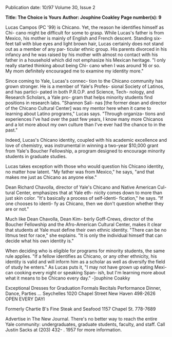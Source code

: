 Publication date: 10/97
Volume 30, Issue 2

**Title: The Choice is Yours**
**Author: Jouphine Coakley**
**Page number(s): 9**

Lucas Campos (PC '99) is Chicano. 
Yet, the reason he identifies himself as Chi-
cano might be difficult for some to grasp. 
While Lucas's father is from Mexico, his 
mother is mainly of English and French 
descent. Standing six-feet tall with blue 
eyes and light brown hair, Lucas certainly 
does not stand out as a member of any par-
ticular ethnic group. His parents divorced 
in his infancy and he was raised by his 
mother with almost no contact with his 
father in a household which did not 
emphasize his Mexican heritage. "I only 
really started thinking about being Chi-
cano when I was around 16 or so. My mom 
definitely encouraged me to examine my 
identity more." 

Since coming to Yale, Lucas's connec-
tion to the Chicano community has grown 
stronger. He is a member of Yale's Profes-
sional Society of Latinos, and has partici-
pated in both P.R.O.P. and Science, Tech-
nology, and Research Scholars, a Yale pro-
gram that helps minority students find 
positions in research labs. "Shannon Sali-
nas [the former dean and director of the 
Chicano Cultural Center] was my mentor 
here when it came to learning about Latino 
programs," Lucas says. "Through organiza-
tions and experiences I've had over the past 
few years, I know many more Chicanos 
and a lot more about my own culture than 
I've ever had the chance to in the past." 

Indeed, Lucas's Chicano identity, coupled 
with his academic excellence and love of 
chemistry, was instrumental in winning a 
two-year 
$10,000 
grant 
from 
Yale's 
Boucher Fellowship, a program designed to 
encourage minority students in graduate 
studies. 

Lucas takes exception with those who 
would question his Chicano identity, no 
matter how latent. "My father was from 
Mexico," he says, "and that makes me just 
as Chicano as anyone else." 

Dean Richard Chavolla, director of 
Yale's Chicano and Native American Cul-
tural Center, emphasizes that at Yale eth-
nicity comes down to more than just skin 
color. "It's basically a process of self-identi-
fication," he says. "If one chooses to identi-
fy as Chicano, then we don't question 
whether they are or not." 

Much like Dean Chavolla, Dean Kim-
berly Goff-Crews, director of the Boucher 
Fellowship and the Afro-American Cultural 
Center, makes it clear that students at Yale 
must define their own ethnic identity. 
"There can be no litmus test for race," she 
explains. "It is only the individual himself 
that can decide what his own identity is." 

When deciding who is eligible for programs 
for minority students, the same rule applies. 
"If a fellow identifies as Chicano, or any 
other ethnicity, his identity is valid and will 
inform him as a scholar as well as diversify 
the field of study he enters." As Lucas puts 
it, "I may not have grown up eating Mexi-
can cooking every night or speaking Span-
ish, but I'm learning more about what it 
means to be Chicano every day." 
-]ouphine Coakky

Exceptional 
Dresses 
for 
Graduation 
Formals 
Recitals 
Performance 
Dinner, Dance, 
Parties ... 
Seychelles 
1020 Chapel Street 
New Haven 
498-2626 
OPEN EVERY DAYl 

Formerly Chartie B's 
Fine Steak and Seafood 
1157 Chapel St. 
778-7689 

Advertise in 
The New Journal. 
There's no better way to reach 
the entire Yale community: 
undergraduates, graduate 
students, faculty, and staff. 
Call Justin Sacks at (203) 432-
. 1957 for more information.